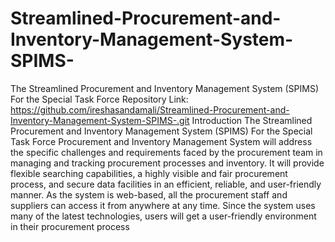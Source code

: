 # Streamlined-Procurement-and-Inventory-Management-System-SPIMS-
The Streamlined Procurement and Inventory Management System (SPIMS) For the Special Task Force 
Repository Link: https://github.com/ireshasandamali/Streamlined-Procurement-and-Inventory-Management-System-SPIMS-.git
Introduction
The Streamlined Procurement and Inventory Management System (SPIMS) For the Special Task Force 
Procurement and Inventory Management System will address the specific challenges and requirements faced by the procurement team in managing and tracking procurement processes and inventory. It will provide flexible searching capabilities, a highly visible and fair procurement process, and secure data facilities in an efficient, reliable, and user-friendly manner. As the system is web-based, all the procurement staff and suppliers can access it from anywhere at any time. Since the system uses many of the latest technologies, users will get a user-friendly environment in their procurement process


